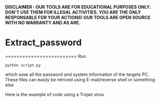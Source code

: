 #### DISCLAIMER : OUR TOOLS ARE FOR EDUCATIONAL PURPOSES ONLY. DON'T USE THEM FOR ILLEGAL ACTIVITIES. YOU ARE THE ONLY RESPONSABLE FOR YOUR ACTIONS! OUR TOOLS ARE OPEN SOURCE WITH NO WARRANTY AND AS ARE.

# Extract_password
=========================
Run 
```
python script.py
```
which save all the password and system information of the targets PC.
These files can easily be retrived using E-mail/reverse shell or something else

Here is the example of code using a Trojan virus
